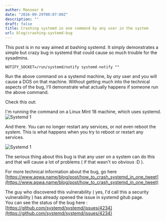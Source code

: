 ```yaml
---
author: Mansoor A
date: "2016-09-29T00:07:00Z"
description: ""
draft: false
title: Crashing systemd in one command by any user in the system
url: blog/crashing-systemd-bug
---
```



This post is in no way aimed at bashing systemd. It simply demonstrates a simple but crazy bug in systemd that could cause so much trouble for the sysadmins.

```
NOTIFY_SOCKET=/run/systemd/notify systemd-notify ""
```

Run the above command on a systemd machine, by *any* user and you will cause a DOS on that machine. 
Without getting much into the technical aspects of the bug, I'll demonstrate what actually happens if someone run the above command.  

Check this out:

I'm running the command on a Linux Mint 18 machine, which uses systemd. 
![Systemd 1](https://cdn.esc.sh/jekyll/systemd/systemd-bug-1.jpg)

And there. You can no longer restart any services, or not even reboot the system. This is what happens when you try to reboot or restart any services.

![Systemd 1](https://cdn.esc.sh/jekyll/systemd/systemd-bug-2.jpg)

The serious thing about this bug is that any user on a system can do this and that will cause a lot of problems ( if that wasn't so obvious :D ). 

For more technical information about the bug, go here [https://www.agwa.name/blog/post/how_to_crash_systemd_in_one_tweet](https://www.agwa.name/blog/post/how_to_crash_systemd_in_one_tweet)

The guy who discovered this vulnerability ( yes, I'd call this a security vulnerability ) has already opened the issue in systemd gitub page.  
You can see the status of the bug here : [https://github.com/systemd/systemd/issues/4234](https://github.com/systemd/systemd/issues/4234)

